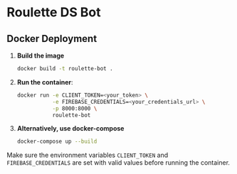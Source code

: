 # Roulette DS Bot

## Docker Deployment

1. **Build the image**

   ```bash
   docker build -t roulette-bot .
   ```

2. **Run the container**:

   ```bash
   docker run -e CLIENT_TOKEN=<your_token> \
              -e FIREBASE_CREDENTIALS=<your_credentials_url> \
              -p 8000:8000 \
              roulette-bot
   ```

3. **Alternatively, use docker-compose**

   ```bash
   docker-compose up --build
   ```

Make sure the environment variables `CLIENT_TOKEN` and `FIREBASE_CREDENTIALS` are set with valid values before running the container.
